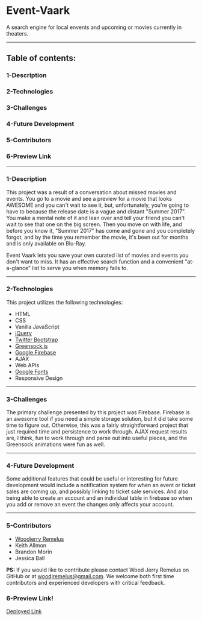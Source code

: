 # Event-Vaark
A search engine for local envents and upcoming or movies currently in theaters.

---
## Table of contents:
  
### 1-Description
### 2-Technologies
### 3-Challenges
### 4-Future Development
### 5-Contributors
### 6-Preview Link

---
### 1-Description
This project was a result of a conversation about missed movies and events. You go to a movie and see a preview for a movie that looks AWESOME and you can't wait to see it, but, unfortunately, you're going to have to because the release date is a vague and distant "Summer 2017". You make a mental note of it and lean over and tell your friend you can't wait to see that one on the big screen. Then you move on with life, and before you know it, "Summer 2017" has come and gone and you completely forgot, and by the time you remember the movie, it's been out for months and is only available on Blu-Ray. 

Event Vaark lets you save your own curated list of movies and events you don't want to miss. It has an effective search function and a convenient "at-a-glance" list to serve you when memory fails to.

---
### 2-Technologies
  This project utilizes the following technologies:
- HTML
- CSS
- Vanilla JavaScript
- [jQuery](https://jquery.com/)
- [Twitter Bootstrap](https://getbootstrap.com/)
- [Greensock.js](https://greensock.com/)
- [Google Firebase](https://firebase.google.com/)
- AJAX
- Web APIs
- [Google Fonts](https://fonts.google.com/)
- Responsive Design

---
### 3-Challenges
The primary challenge presented by this project was Firebase. Firebase is an awesome tool if you need a simple storage solution, but it did take some time to figure out. Otherwise, this was a fairly straightforward project that just required time and persistence to work through. AJAX request results are, I think, fun to work through and parse out into useful pieces, and the Greensock animations were fun as well.

---
### 4-Future Development
Some additional features that could be useful or interesting for future development would include a notification system for when an event or ticket sales are coming up, and possibly linking to ticket sale services.
And also being able to create an account and an individual table in firebase so when you add or remove an event the changes only affects your account.

---
### 5-Contributors
- [Woodjerry Remelus](https://github.com/DrWood89/)
- Keith Allmon
- Brandon Morin
- Jessica Ball

**PS:** If you would like to contribute please contact Wood Jerry Remelus on GitHub or at woodjremelus@gmail.com. We welcome both first time contributors and experienced developers with critical feedback. 

### 6-Preview Link!

[Deployed Link](https://drwood89.github.io/Event-Vaark/)
